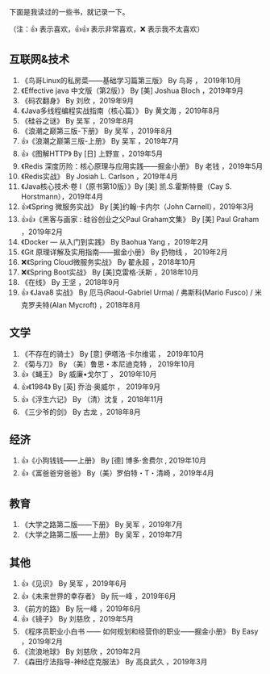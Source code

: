 下面是我读过的一些书，就记录一下。

（注：👍 表示喜欢，👍👍 表示非常喜欢，❌ 表示我不太喜欢）

## 互联网&技术

1. 《鸟哥Linux的私房菜——基础学习篇第三版》 By 鸟哥 ， 2019年10月
2. 《Effective java 中文版（第2版）》 By [美] Joshua Bloch ，2019年9月
3. 《码农翻身》 By 刘欣 ，2019年9月
4. 《Java多线程编程实战指南（核心篇）》 By 黄文海 ，2019年8月
5. 《硅谷之谜》 By 吴军 ，2019年8月
6. 《浪潮之巅第三版-下册》 By 吴军 ，2019年8月
7. 👍《浪潮之巅第三版-上册》 By 吴军 ，2019年7月
8. 👍《图解HTTP》 By [日] 上野宣 ，2019年5月
9. 《Redis 深度历险：核心原理与应用实践——掘金小册》 By 老钱 ，2019年5月 
10. 《Redis实战》 By Josiah L. Carlson ，2019年4月
11. 《Java核心技术·卷 I（原书第10版）》By [美] 凯.S.霍斯特曼（Cay S. Horstmann），2019年4月
12. 👍《Spring 微服务实战》 By [美]约翰·卡内尔（John Carnell），2019年3月
13. 👍👍《黑客与画家 : 硅谷创业之父Paul Graham文集》 By [美] Paul Graham ，2019年2月
14. 《Docker — 从入门到实践》 By Baohua Yang ，2019年2月
15. 《Git 原理详解及实用指南——掘金小册》 By 扔物线 ， 2019年2月
16. ❌《Spring Cloud微服务实战》 By 翟永超 ，2018年10月
17. ❌《Spring Boot实战》 By [美]克雷格·沃斯 ，2018年10月
18. 《在线》 By 王坚 ，2018年9月
19. 👍 《Java8 实战》 By 厄马(Raoul-Gabriel Urma) / 弗斯科(Mario Fusco) / 米克罗夫特(Alan Mycroft) ，2018年8月

## 文学

1. 《不存在的骑士》 By [意] 伊塔洛·卡尔维诺 ， 2019年10月
2. 《菊与刀》 By （美）鲁思・本尼迪克特 ， 2019年10月
3. 👍《蝇王》 By 威廉•戈尔丁 ， 2019年10月
4. 👍《1984》 By [英] 乔治·奥威尔 ， 2019年9月
5. 👍《浮生六记》 By （清）沈复 ，2018年11月
6. 《三少爷的剑》 By 古龙 ，2018年8月

## 经济

1. 👍《小狗钱钱——上册》 By [德] 博多·舍费尔 , 2019年10月
2. 👍《富爸爸穷爸爸》 By（美）罗伯特・T・清崎 ，2019年4月

## 教育

1. 《大学之路第二版——下册》 By 吴军 ，2019年7月
2. 《大学之路第二版——上册》 By 吴军 ，2019年7月

## 其他

1. 👍《见识》 By 吴军 ，2019年6月
2. 👍《未来世界的幸存者》 By 阮一峰 ，2019年6月
3. 《前方的路》 By 阮一峰 ，2019年6月
4. 👍《镜子》 By 刘慈欣 ，2019年5月
5. 《程序员职业小白书 —— 如何规划和经营你的职业——掘金小册》 By Easy ，2019年2月
6. 《流浪地球》 By 刘慈欣 ，2019年2月
7. 《森田疗法指导-神经症克服法》 By 高良武久 ，2019年3月
